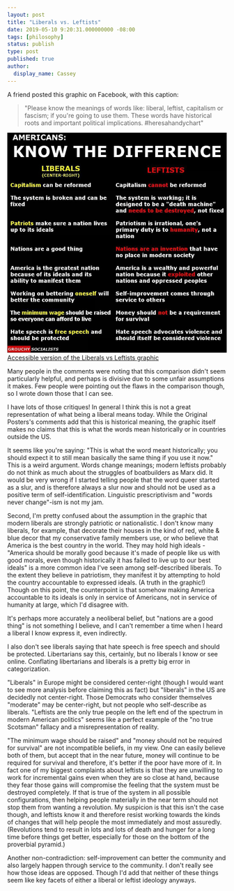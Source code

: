 ```yaml
---
layout: post
title: "Liberals vs. Leftists"
date: 2019-05-10 9:20:31.000000000 -08:00
tags: [philosophy]
status: publish
type: post
published: true
author:
  display_name: Cassey
---
```


A friend posted this graphic on Facebook, with this caption: 

> "Please know the meanings of words like: liberal, leftist, capitalism or fascism; if you're going to use them. These words have historical roots and important political implications.
#heresahandychart"

![Liberals Vs Leftists - see next link for a text-based version](/assets/images/liberals-vs-leftists.jpg)
[Accessible version of the Liberals vs Leftists graphic](/liberals-vs-leftists.html)

Many people in the comments were noting that this comparison didn't seem particularly helpful, and perhaps is divisive due to some unfair assumptions it makes. Few people were pointing out the flaws in the comparison though, so I wrote down those that I can see. 

I have lots of those critiques! In general I think this is not a great representation of what being a liberal means today. While the Original Posters's comments add that this is historical meaning, the graphic itself makes no claims that this is what the words mean historically or in countries outside the US.

It seems like you're saying: "This is what the word meant historically; you should expect it to still mean basically the same thing if you use it now." This is a weird argument. Words change meanings; modern leftists probably do not think as much about the struggles of boatbuilders as Marx did. It would be very wrong if I started telling people that the word queer started as a slur, and is therefore always a slur now and should not be used as a positive term of self-identification. Linguistic prescriptivism and "words never change"-ism is not my jam. 

Second, I'm pretty confused about the assumption in the graphic that modern liberals are strongly patriotic or nationalistic. I don't know many liberals, for example, that decorate their houses in the kind of red, white & blue decor that my conservative family members use, or who believe that America is the best country in the world. They may hold high ideals - "America should be morally good because it's made of people like us with good morals, even though historically it has failed to live up to our best ideals" is a more common idea I've seen among self-described liberals. To the extent they believe in patriotism, they manifest it by attempting to hold the country accountable to expressed ideals. (A truth in the graphic!) Though on this point, the counterpoint is that somehow making America accountable to its ideals is only in service of Americans, not in service of humanity at large, which I'd disagree with. 

It's perhaps more accurately a neoliberal belief, but "nations are a good thing" is not something I believe, and I can't remember a time when I heard a liberal I know express it, even indirectly.

I also don't see liberals saying that hate speech is free speech and should be protected. Libertarians say this, certainly, but no liberals I know or see online. Conflating libertarians and liberals is a pretty big error in categorization.

"Liberals" in Europe might be considered center-right (though I would want to see more analysis before claiming this as fact) but "liberals" in the US are decidedly not center-right. Those Democrats who consider themselves "moderate" may be center-right, but not people who self-describe as liberals. "Leftists are the only true people on the left end of the spectrum in modern American politics" seems like a perfect example of the "no true Scotsman" fallacy and a misrepresentation of reality. 

"The minimum wage should be raised" and "money should not be required for survival" are not incompatible beliefs, in my view. One can easily believe both of them, but accept that in the near future, money will continue to be required for survival and therefore, it's better if the poor have more of it. In fact one of my biggest complaints about leftists is that they are unwilling to work for incremental gains even when they are so close at hand, because they fear those gains will compromise the feeling that the system must be destroyed completely. If that is true of the system in all possible configurations, then helping people materially in the near term should not stop them from wanting a revolution. My suspicion is that this isn't the case though, and leftists know it and therefore resist working towards the kinds of changes that will help people the most immediately and most assuredly. (Revolutions tend to result in lots and lots of death and hunger for a long time before things get better, especially for those on the bottom of the proverbial pyramid.) 

Another non-contradiction: self-improvement can better the community and also largely happen through service to the community. I don't really see how those ideas are opposed. Though I'd add that neither of these things seem like key facets of either a liberal or leftist ideology anyways.

